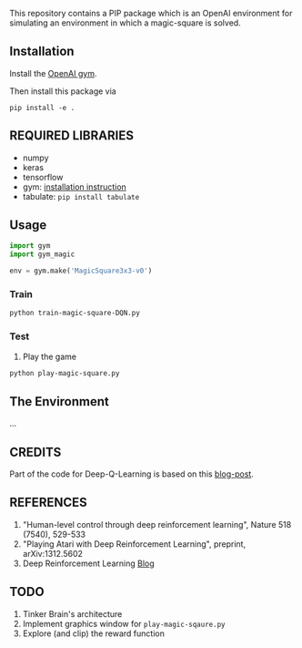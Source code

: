 This repository contains a PIP package which is an OpenAI environment for
simulating an environment in which a magic-square is solved.


## Installation

Install the [OpenAI gym](https://gym.openai.com/docs/).

Then install this package via

```
pip install -e .
```


## REQUIRED LIBRARIES ##
* numpy
* keras
* tensorflow
* gym: [installation instruction](https://github.com/openai/gym)
* tabulate: `pip install tabulate`


## Usage

```python
import gym
import gym_magic

env = gym.make('MagicSquare3x3-v0')
```


### Train
```bash
python train-magic-square-DQN.py
```

### Test
1) Play the game
```bash
python play-magic-square.py
```

## The Environment
...

## CREDITS
Part of the code for Deep-Q-Learning is based on this [blog-post](). 

## REFERENCES
1. "Human-level control through deep reinforcement learning", Nature 518 (7540), 529-533
2. "Playing Atari with Deep Reinforcement Learning", preprint, arXiv:1312.5602
3. Deep Reinforcement Learning [Blog](http://karpathy.github.io/2016/05/31/rl/)

## TODO
1. Tinker Brain's architecture   
2. Implement graphics window for `play-magic-sqaure.py`   
3. Explore (and clip) the reward function   
